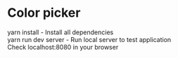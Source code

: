 # Color picker

yarn install - Install all dependencies  
yarn run dev server - Run local server to test application  
Check localhost:8080 in your browser